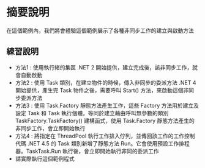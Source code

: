 # 摘要說明

在這個範例內，我們將會體驗這個範例展示了各種非同步工作的建立與啟動方法

## 練習說明

* 方法1 : 使用執行緒的集區 .NET 2 開始提供，建立完成後，該非同步工作，就會自動啟動
* 方法2 : 使用 Task 類別，在建立物件的時候，傳入非同步的委派方法   .NET 4 開始提供，產生完 Task 物件之後，需要呼叫 Start() 方法，來啟動這個非同步委派方法
* 方法3 : 使用 Task.Factory 靜態方法產生工作，這些 Factory 方法用於建立及設定 Task 和 Task<TResult> 執行個體。等同於建立藉由呼叫無參數的類別 TaskFactory.TaskFactory() 建構函式，使用 Task.Factory 靜態方法產生的非同步工作，會立即開始執行
* 方法4 : 將指定在 ThreadPool 執行工作排入佇列，並傳回該工作的工作控制代碼    .NET 4.5 的 Task 類別新增了靜態方法 Run。它會使用預設工作排程器。TaskTask.Run 執行後，會立即開始執行非同的委派工作
* 請實際執行這個範例程式

  